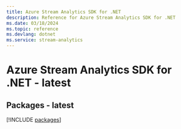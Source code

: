 ```yaml
---
title: Azure Stream Analytics SDK for .NET
description: Reference for Azure Stream Analytics SDK for .NET
ms.date: 03/18/2024
ms.topic: reference
ms.devlang: dotnet
ms.service: stream-analytics
---
```

# Azure Stream Analytics SDK for .NET - latest
## Packages - latest
[!INCLUDE [packages](stream-analytics-index.md)]